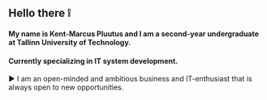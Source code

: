 ## Hello there :grey_exclamation:

#### My name is Kent-Marcus Pluutus and I am a second-year undergraduate at Tallinn University of Technology.
  #### Currently specializing in IT system development. 


:arrow_forward: I am an open-minded and ambitious business and IT-enthusiast that is always open to new opportunities.
